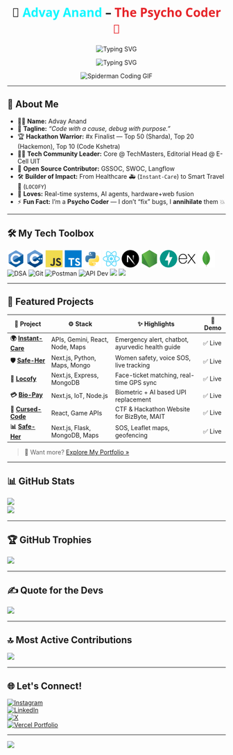 <h1 align="center" style="font-family: 'Segoe UI', Tahoma, Geneva, Verdana, sans-serif;">🚀 <span style="color:#14F7FF;">Advay Anand</span> – <span style="color:#E62429;">The Psycho Coder 🤯</span></h1>

<p align="center">
  <img src="https://readme-typing-svg.herokuapp.com?font=Fira+Code&weight=600&pause=1000&color=14F7FF&center=true&vCenter=true&width=700&lines=🔥+Full-Stack+Dev+%7C+Hackathon+Champion;💡+Open+Source+Contributor+%7C+Tech-Enthusiast;💻+DSA+Fanatic+%7C+AI/ML+Explorer;⚡+Code+Mode+Always+ON..." alt="Typing SVG" />
</p>

<p align="center">
  <img src="https://readme-typing-svg.demolab.com?font=Fira+Code&size=22&pause=1000&color=E62429&center=true&vCenter=true&width=600&lines=With+Great+Power+Comes+Great+Code!;Swinging+Through+Stacks+Like+Spidey!;Saving+the+Web+One+Bug+at+a+Time+%F0%9F%91%B7%E2%9D%A4%EF%B8%8F" alt="Typing SVG" />
</p>

<p align="center">
  <img src="https://media.giphy.com/media/yoJC2A59OCZHs1LXvW/giphy.gif" width="250" alt="Spiderman Coding GIF">
</p>


---

## 💫 About Me  
- 👨‍💻 **Name:** Advay Anand  
- 🧠 **Tagline:** _“Code with a cause, debug with purpose.”_  
- 🏆 **Hackathon Warrior:** #x Finalist — Top 50 (Sharda), Top 20 (Hackemon), Top 10 (Code Kshetra)  
- 🧑‍💼 **Tech Community Leader:** Core @ TechMasters, Editorial Head @ E-Cell UIT  
- 🌱 **Open Source Contributor:** GSSOC, SWOC, Langflow  
- 🛠️ **Builder of Impact:** From Healthcare 🚑 (`Instant-Care`) to Smart Travel 🚂 (`LOCOFY`)  
- 🤖 **Loves:** Real-time systems, AI agents, hardware+web fusion  
- ⚡ **Fun Fact:** I’m a **Psycho Coder** — I don’t “fix” bugs, I **annihilate** them 💥

---

## 🛠️ My Tech Toolbox  
<p align="left">
  <img src="https://github.com/devicons/devicon/blob/master/icons/c/c-original.svg" width="40"/>
  <img src="https://github.com/devicons/devicon/blob/master/icons/cplusplus/cplusplus-original.svg" width="40"/>
  <img src="https://github.com/devicons/devicon/blob/master/icons/javascript/javascript-original.svg" width="40"/>
  <img src="https://github.com/devicons/devicon/blob/master/icons/typescript/typescript-original.svg" width="40"/>
  <img src="https://github.com/devicons/devicon/blob/master/icons/python/python-original.svg" width="40"/>
  <img src="https://github.com/devicons/devicon/blob/master/icons/react/react-original.svg" width="40"/>
  <img src="https://github.com/devicons/devicon/blob/master/icons/nextjs/nextjs-original.svg" width="40"/>
  <img src="https://github.com/devicons/devicon/blob/master/icons/nodejs/nodejs-original.svg" width="40"/>
  <img src="https://github.com/devicons/devicon/blob/master/icons/fastapi/fastapi-original.svg" width="40"/>
  <img src="https://github.com/devicons/devicon/blob/master/icons/express/express-original.svg" width="40"/>
  <img src="https://github.com/devicons/devicon/blob/master/icons/mongodb/mongodb-original.svg" width="40"/>
  <img src="https://cdn-icons-png.flaticon.com/512/5968/5968705.png" width="40" title="DSA"/>
  <img src="https://cdn-icons-png.flaticon.com/512/919/919847.png" width="40" title="Git"/>
  <img src="https://cdn-icons-png.flaticon.com/512/5968/5968672.png" width="40" title="Postman"/>
  <img src="https://cdn-icons-png.flaticon.com/512/8357/8357193.png" width="40" title="API Dev"/>
  <img src="https://www.vectorlogo.zone/logos/vercel/vercel-icon.svg" width="40"/>
  <img src="https://www.vectorlogo.zone/logos/netlify/netlify-icon.svg" width="40"/>
</p>

---

## 🚀 Featured Projects  

| 🚨 Project | ⚙️ Stack | ✨ Highlights | 🔗 Demo |
|-----------|----------|---------------|---------|
| **🌍 [Instant-Care](https://instant-care.vercel.app)** | APIs, Gemini, React, Node, Maps | Emergency alert, chatbot, ayurvedic health guide | ✅ Live |
| **🛡️ [Safe-Her](https://guardian-voice-web.lovable.app/)** | Next.js, Python, Maps, Mongo | Women safety, voice SOS, live tracking | ✅ Live |
| **🚆 [Locofy](https://train-guard.vercel.app/)** | Next.js, Express, MongoDB | Face-ticket matching, real-time GPS sync | ✅ Live |
| **💳 [Bio-Pay](https://bio-pay-connect.vercel.app/)** | Next.js, IoT, Node.js | Biometric + AI based UPI replacement | ✅ Live |
| **🧠 [Cursed-Code](https://capture-the-flag-kappa.vercel.app/)** | React, Game APIs | CTF & Hackathon Website for BizByte, MAIT | ✅ Live |
| **📊 [Safe-Her](https://guardian-voice-web.lovable.app/)** | Next.js, Flask, MongoDB, Maps | SOS, Leaflet maps, geofencing | ✅ Live |

> 🧠 Want more? [Explore My Portfolio »](https://portfolio-new-plum-psi.vercel.app/)

---

## 📊 GitHub Stats

![](https://github-readme-stats.vercel.app/api?username=advay77&theme=tokyonight&hide_border=false&count_private=true&show_icons=true)  
![](https://github-readme-stats.vercel.app/api/top-langs/?username=advay77&theme=tokyonight&hide_border=false&layout=compact)

---

## 🏆 GitHub Trophies  
![](https://github-profile-trophy.vercel.app/?username=advay77&theme=radical&no-frame=true&no-bg=false&margin-w=4)

---

## ✍️ Quote for the Devs  
![](https://quotes-github-readme.vercel.app/api?type=horizontal&theme=tokyonight)

---

## 🔝 Most Active Contributions  
![](https://github-contributor-stats.vercel.app/api?username=advay77&limit=5&theme=vue-dark&combine_all_yearly_contributions=true)

---

## 🌐 Let's Connect!

[![Instagram](https://img.shields.io/badge/Instagram-%23E4405F.svg?style=flat&logo=instagram&logoColor=white)](https://instagram.com/advay_anand_7)  
[![LinkedIn](https://img.shields.io/badge/LinkedIn-%230077B5.svg?style=flat&logo=linkedin&logoColor=white)](https://linkedin.com/in/advay-anand-a89024277)  
[![X](https://img.shields.io/badge/X-%23000000.svg?style=flat&logo=X&logoColor=white)](https://x.com/AnandAdvay91289)  
[![Vercel Portfolio](https://img.shields.io/badge/My_Portfolio-000000?style=for-the-badge&logo=vercel&logoColor=white)](https://portfolio-new-plum-psi.vercel.app/)

---

[![](https://visitcount.itsvg.in/api?id=advay77&icon=4&color=0)](https://visitcount.itsvg.in)

<!-- Powered by GPRM + ChatGPT Custom Magic 🧙‍♂️ -->
